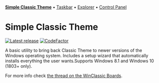 **[Simple Classic Theme](https://github.com/WinClassic/SimpleClassicTheme)** • [Taskbar](https://github.com/WinClassic/SimpleClassicTheme.Taskbar) • [Explorer](https://github.com/WinClassic/SimpleClassicTheme.Explorer) • [Control Panel](https://github.com/WinClassic/SimpleClassicTheme.ControlPanel)

# Simple Classic Theme

[![Latest release](https://img.shields.io/github/v/release/WinClassic/SimpleClassicTheme)](https://github.com/WinClassic/SimpleClassicTheme/releases/latest)
[![CodeFactor](https://www.codefactor.io/repository/github/winclassic/simpleclassictheme/badge)](https://www.codefactor.io/repository/github/winclassic/simpleclassictheme)

A basic utility to bring back Classic Theme to newer versions of the Windows operating system. Includes a setup wizard that automatically installs everything the user wants.Supports Windows 8.1 and Windows 10 (1803+ only).

For more info check <a href="http://winclassic.boards.net/thread/456/reversibly-enable-disable-classic-simple">the thread on the WinClassic Boards</a>.
